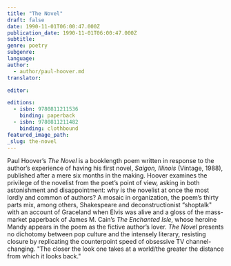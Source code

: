 ```yaml
---
title: "The Novel"
draft: false
date: 1990-11-01T06:00:47.000Z
publication_date: 1990-11-01T06:00:47.000Z
subtitle:
genre: poetry
subgenre:
language:
author:
  - author/paul-hoover.md
translator:

editor:

editions:
  - isbn: 9780811211536
    binding: paperback
  - isbn: 9780811211482
    binding: clothbound
featured_image_path:
_slug: the-novel
---
```


Paul Hoover’s _The Novel_ is a booklength poem written in response to the author’s experience of having his first novel, _Saigon, Illinois_ (Vintage, 1988), published after a mere six months in the making. Hoover examines the privilege of the novelist from the poet’s point of view, asking in both astonishment and disappointment: why is the novelist at once the most lordly and common of authors? A mosaic in organization, the poem’s thirty parts mix, among others, Shakespeare and deconstructionist “shoptalk" with an account of Graceland when Elvis was alive and a gloss of the mass-market paperback of James M. Cain’s _The Enchanted Isle_, whose heroine Mandy appears in the poem as the fictive author’s lover. _The Novel_ presents no dichotomy between pop culture and the intensely literary, resisting closure by replicating the counterpoint speed of obsessive TV channel-changing. "The closer the look one takes at a world/the greater the distance from which it looks back."

